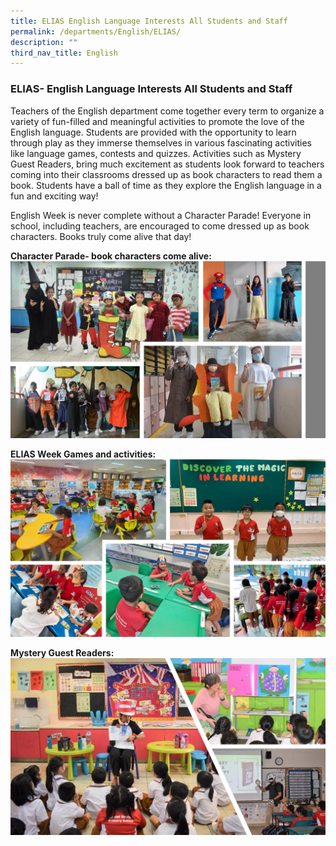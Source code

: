 ```yaml
---
title: ELIAS English Language Interests All Students and Staff
permalink: /departments/English/ELIAS/
description: ""
third_nav_title: English
---
```

### ELIAS- English Language Interests All Students and Staff

Teachers of the English department come together every term to organize a variety of fun-filled and meaningful activities to promote the love of the English language. 
Students are provided with the opportunity to learn through play as they immerse themselves in various fascinating activities like language games, contests and quizzes. Activities such as Mystery Guest Readers, bring much excitement as students look forward to teachers coming into their classrooms dressed up as book characters to read them a book. Students have a ball of time as they explore the English language in a fun and exciting way! 

English Week is never complete without a Character Parade! Everyone in school, including teachers, are encouraged to come dressed up as book characters. Books truly come alive that day!

**Character Parade- book characters come alive:**
![](/images/elias%202023.jpg)

**ELIAS Week Games and activities:**
![](/images/elias%20week%202023.jpg)

**Mystery Guest Readers:**
![](/images/mystery%20guest%20reader%202023.jpg)
